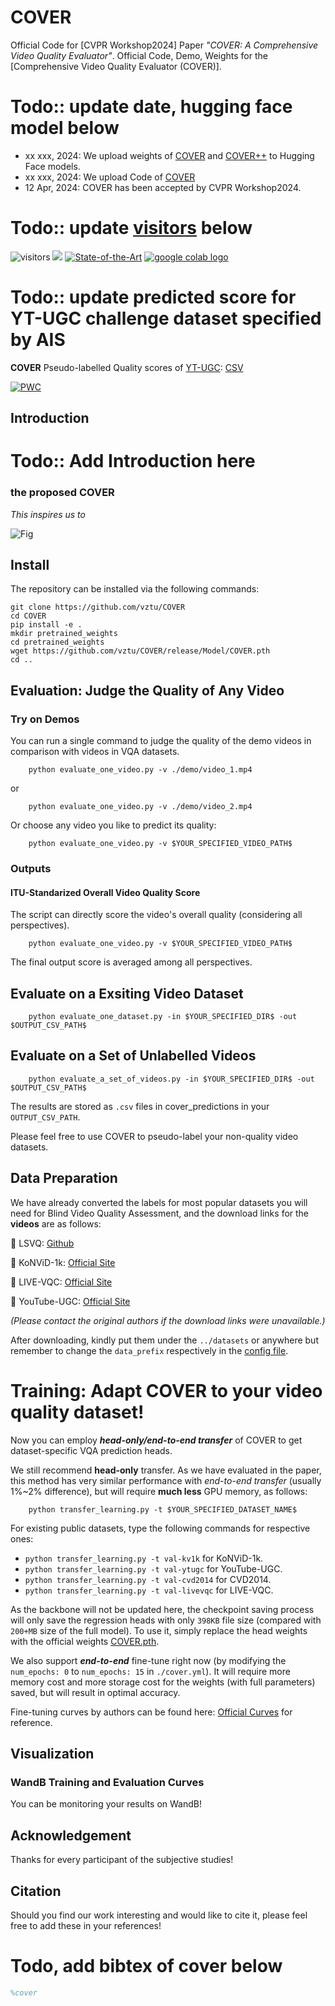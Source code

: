 # COVER

Official Code for [CVPR Workshop2024] Paper *"COVER: A Comprehensive Video Quality Evaluator"*. 
Official Code, Demo, Weights for the [Comprehensive Video Quality Evaluator (COVER)].

# Todo:: update date, hugging face model below
- xx xxx, 2024: We upload weights of [COVER](https://github.com/vztu/COVER/release/Model/COVER.pth) and [COVER++](TobeContinue) to Hugging Face models.
- xx xxx, 2024: We upload Code of [COVER](https://github.com/vztu/COVER)
- 12 Apr, 2024: COVER has been accepted by CVPR Workshop2024.


# Todo:: update [visitors](link) below
![visitors](https://visitor-badge.laobi.icu/badge?page_id=teowu/TobeContinue) [![](https://img.shields.io/github/stars/vztu/COVER)](https://github.com/vztu/COVER)
[![State-of-the-Art](https://cdn.rawgit.com/sindresorhus/awesome/d7305f38d29fed78fa85652e3a63e154dd8e8829/media/badge.svg)](https://github.com/QualityAssessment/COVER)
<a href="https://colab.research.google.com/github/taskswithcode/COVER/blob/master/TWCCOVER.ipynb"><img src="https://colab.research.google.com/assets/colab-badge.svg" alt="google colab logo"></a> 


# Todo:: update predicted score for YT-UGC challenge dataset specified by AIS
**COVER** Pseudo-labelled Quality scores of [YT-UGC](https://www.deepmind.com/open-source/kinetics): [CSV](https://github.com/QualityAssessment/COVER/raw/master/cover_predictions/kinetics_400_1.csv)


[![PWC](https://img.shields.io/endpoint.svg?url=https://paperswithcode.com/badge/disentangling-aesthetic-and-technical-effects/video-quality-assessment-on-youtube-ugc)](https://paperswithcode.com/sota/video-quality-assessment-on-youtube-ugc?p=disentangling-aesthetic-and-technical-effects)


## Introduction
#  Todo:: Add Introduction here

### the proposed COVER

*This inspires us to*

![Fig](figs/approach.png)

## Install

The repository can be installed via the following commands:
```shell
git clone https://github.com/vztu/COVER 
cd COVER 
pip install -e . 
mkdir pretrained_weights 
cd pretrained_weights 
wget https://github.com/vztu/COVER/release/Model/COVER.pth
cd ..
```


## Evaluation: Judge the Quality of Any Video

### Try on Demos
You can run a single command to judge the quality of the demo videos in comparison with videos in VQA datasets. 

```shell
    python evaluate_one_video.py -v ./demo/video_1.mp4
```

or 

```shell
    python evaluate_one_video.py -v ./demo/video_2.mp4
```

Or choose any video you like to predict its quality:


```shell
    python evaluate_one_video.py -v $YOUR_SPECIFIED_VIDEO_PATH$
```

### Outputs

#### ITU-Standarized Overall Video Quality Score

The script can directly score the video's overall quality (considering all perspectives).

```shell
    python evaluate_one_video.py -v $YOUR_SPECIFIED_VIDEO_PATH$
```

The final output score is averaged among all perspectives.


## Evaluate on a Exsiting Video Dataset


```shell
    python evaluate_one_dataset.py -in $YOUR_SPECIFIED_DIR$ -out $OUTPUT_CSV_PATH$
```

## Evaluate on a Set of Unlabelled Videos


```shell
    python evaluate_a_set_of_videos.py -in $YOUR_SPECIFIED_DIR$ -out $OUTPUT_CSV_PATH$
```

The results are stored as `.csv` files in cover_predictions in your `OUTPUT_CSV_PATH`.

Please feel free to use COVER to pseudo-label your non-quality video datasets.


## Data Preparation

We have already converted the labels for most popular datasets you will need for Blind Video Quality Assessment,
and the download links for the **videos** are as follows:

:book: LSVQ: [Github](https://github.com/baidut/PatchVQ)

:book: KoNViD-1k: [Official Site](http://database.mmsp-kn.de/konvid-1k-database.html)

:book: LIVE-VQC: [Official Site](http://live.ece.utexas.edu/research/LIVEVQC)

:book: YouTube-UGC: [Official Site](https://media.withyoutube.com)

*(Please contact the original authors if the download links were unavailable.)*

After downloading, kindly put them under the `../datasets` or anywhere but remember to change the `data_prefix` respectively in the [config file](cover.yml).

# Training: Adapt COVER to your video quality dataset!

Now you can employ ***head-only/end-to-end transfer*** of COVER to get dataset-specific VQA prediction heads. 

We still recommend **head-only** transfer. As we have evaluated in the paper, this method has very similar performance with *end-to-end transfer* (usually 1%~2% difference), but will require **much less** GPU memory, as follows:

```shell
    python transfer_learning.py -t $YOUR_SPECIFIED_DATASET_NAME$
```

For existing public datasets, type the following commands for respective ones:

- `python transfer_learning.py -t val-kv1k` for KoNViD-1k.
- `python transfer_learning.py -t val-ytugc` for YouTube-UGC.
- `python transfer_learning.py -t val-cvd2014` for CVD2014.
- `python transfer_learning.py -t val-livevqc` for LIVE-VQC.


As the backbone will not be updated here, the checkpoint saving process will only save the regression heads with only `398KB` file size (compared with `200+MB` size of the full model). To use it, simply replace the head weights with the official weights [COVER.pth](https://github.com/vztu/COVER/release/Model/COVER.pth).

We also support ***end-to-end*** fine-tune right now (by modifying the `num_epochs: 0` to `num_epochs: 15` in `./cover.yml`). It will require more memory cost and more storage cost for the weights (with full parameters) saved, but will result in optimal accuracy.

Fine-tuning curves by authors can be found here: [Official Curves](https://wandb.ai/timothyhwu/COVER) for reference.


## Visualization

### WandB Training and Evaluation Curves

You can be monitoring your results on WandB!

## Acknowledgement

Thanks for every participant of the subjective studies!

## Citation

Should you find our work interesting and would like to cite it, please feel free to add these in your references! 


# Todo, add bibtex of cover below
```bibtex
%cover

```
